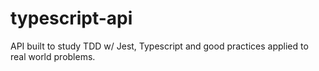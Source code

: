 # typescript-api
API built to study TDD w/ Jest, Typescript and good practices applied to real world problems.
